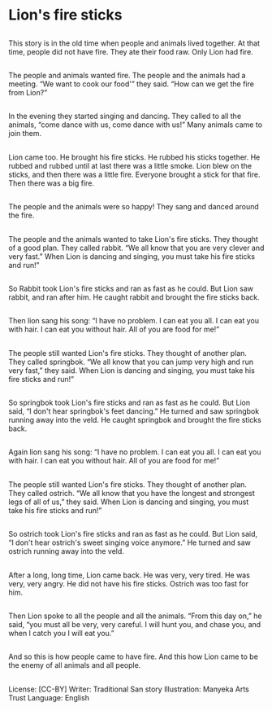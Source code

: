 # Lion's fire sticks

##
This story is in the old time
when people and animals lived
together. At that time, people
did not have fire. They ate their
food raw. Only Lion had fire.

##
The people and animals wanted
fire. The people and the animals
had a meeting. “We want to
cook our food'” they said. “How
can we get the fire from Lion?”

##
In the evening they started
singing and dancing. They
called to all the animals, “come
dance with us, come dance with
us!” Many animals came to join
them.

##
Lion came too. He brought his
fire sticks. He rubbed his sticks
together. He rubbed and rubbed
until at last there was a little
smoke. Lion blew on the sticks,
and then there was a little fire.
Everyone brought a stick for
that fire. Then there was a big
fire.

##
The people and the animals were so happy! They sang and
danced around the fire.

##
The people and the animals wanted to take Lion's fire
sticks. They thought of a good plan. They called rabbit.
“We all know that you are very clever and very fast.” When
Lion is dancing and singing, you must take his fire sticks
and run!”

##
So Rabbit took Lion's fire sticks
and ran as fast as he could. But
Lion saw rabbit, and ran after
him. He caught rabbit and
brought the fire sticks back.

##
Then lion sang his song: “I have
no problem. I can eat you all. I
can eat you with hair. I can eat
you without hair. All of you are
food for me!”

##
The people still wanted Lion's
fire sticks. They thought of
another plan. They called
springbok. “We all know that
you can jump very high and run
very fast,” they said. When Lion
is dancing and singing, you
must take his fire sticks and
run!”

##
So springbok took Lion's fire
sticks and ran as fast as he
could. But Lion said, “I don't
hear springbok's feet dancing.”
He turned and saw springbok
running away into the veld. He
caught springbok and brought
the fire sticks back.

##
Again lion sang his song: “I
have no problem. I can eat you
all. I can eat you with hair. I can
eat you without hair. All of you
are food for me!”

##
The people still wanted Lion's
fire sticks. They thought of
another plan. They called
ostrich. “We all know that you
have the longest and strongest
legs of all of us,” they said.
When Lion is dancing and
singing, you must take his fire
sticks and run!”

##
So ostrich took Lion's fire sticks
and ran as fast as he could. But
Lion said, “I don't hear ostrich's
sweet singing voice anymore.”
He turned and saw ostrich
running away into the veld.

##
After a long, long time, Lion
came back. He was very, very
tired. He was very, very angry.
He did not have his fire sticks.
Ostrich was too fast for him.

##
Then Lion spoke to all the
people and all the animals.
“From this day on,” he said,
“you must all be very, very
careful. I will hunt you, and
chase you, and when I catch
you I will eat you.”

##
And so this is how people came
to have fire. And this how Lion
came to be the enemy of all
animals and all people.

##
License: [CC-BY]
Writer: Traditional San story
Illustration: Manyeka Arts Trust
Language: English
